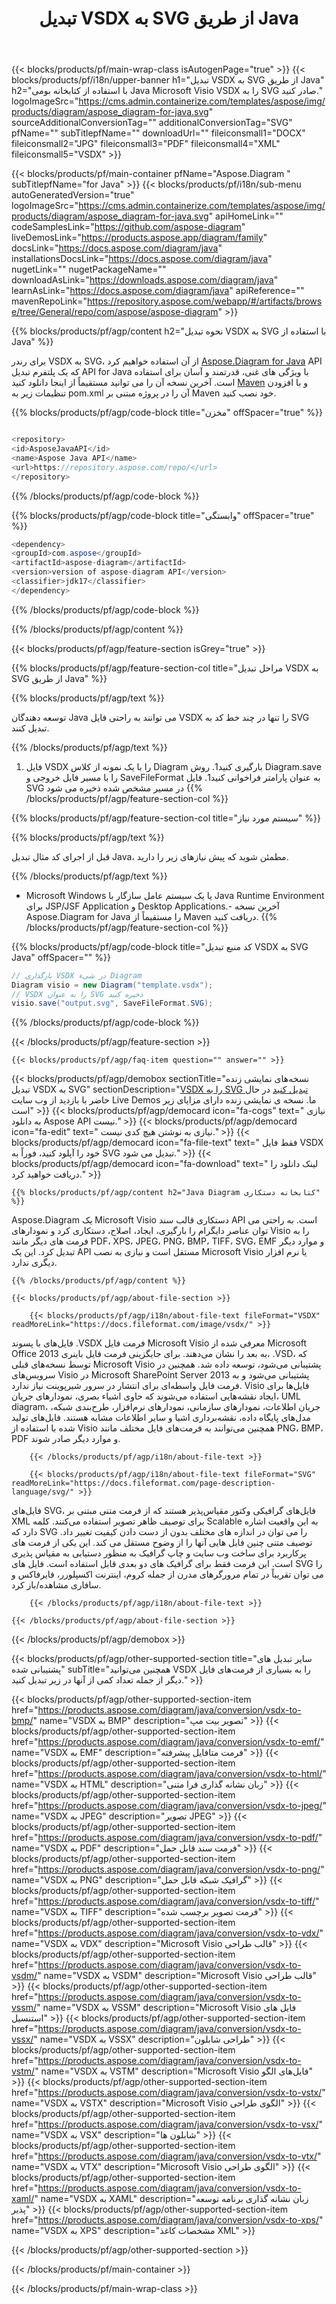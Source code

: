 ﻿---
title: تبدیل VSDX به SVG از طریق Java 
weight: 2890
url: /fa/java/conversion/vsdx-to-svg/ 
description: نمونه کد تبدیل Java برای قالب VSDX به فایل SVG. از این کد مثال برای تبدیل VSDX به SVG در هر برنامه مبتنی بر وب یا دسکتاپ Java استفاده کنید.
---
{{< blocks/products/pf/main-wrap-class isAutogenPage="true" >}}
{{< blocks/products/pf/i18n/upper-banner h1="تبدیل VSDX به SVG از طریق Java" h2="با استفاده از کتابخانه بومی Java Microsoft Visio VSDX را به SVG صادر کنید." logoImageSrc="https://cms.admin.containerize.com/templates/aspose/img/products/diagram/aspose_diagram-for-java.svg" sourceAdditionalConversionTag="" additionalConversionTag="SVG" pfName="" subTitlepfName="" downloadUrl="" fileiconsmall1="DOCX" fileiconsmall2="JPG" fileiconsmall3="PDF" fileiconsmall4="XML" fileiconsmall5="VSDX" >}}

{{< blocks/products/pf/main-container pfName="Aspose.Diagram " subTitlepfName="for Java" >}}
{{< blocks/products/pf/i18n/sub-menu autoGeneratedVersion="true" logoImageSrc="https://cms.admin.containerize.com/templates/aspose/img/products/diagram/aspose_diagram-for-java.svg" apiHomeLink="" codeSamplesLink="https://github.com/aspose-diagram" liveDemosLink="https://products.aspose.app/diagram/family" docsLink="https://docs.aspose.com/diagram/java" installationsDocsLink="https://docs.aspose.com/diagram/java" nugetLink="" nugetPackageName="" downloadAsLink="https://downloads.aspose.com/diagram/java" learnAsLink="https://docs.aspose.com/diagram/java" apiReference="" mavenRepoLink="https://repository.aspose.com/webapp/#/artifacts/browse/tree/General/repo/com/aspose/aspose-diagram" >}}

{{% blocks/products/pf/agp/content h2="نحوه تبدیل VSDX به SVG با استفاده از Java" %}}

 برای رندر VSDX به SVG، از آن استفاده خواهیم کرد
 [Aspose.Diagram for Java](https://products.aspose.com/diagram/java) 
 API که یک پلتفرم تبدیل API for Java با ویژگی های غنی، قدرتمند و آسان برای استفاده است. آخرین نسخه آن را می توانید مستقیماً از اینجا دانلود کنید
 [Maven](https://repository.aspose.com/webapp/#/artifacts/browse/tree/General/repo/com/aspose/aspose-diagram) 
 و با افزودن تنظیمات زیر به pom.xml آن را در پروژه مبتنی بر Maven خود نصب کنید.

{{% blocks/products/pf/agp/code-block title="مخزن" offSpacer="true" %}}

```cs

<repository>
<id>AsposeJavaAPI</id>
<name>Aspose Java API</name>
<url>https://repository.aspose.com/repo/</url>
</repository>


```

{{% /blocks/products/pf/agp/code-block %}}

{{% blocks/products/pf/agp/code-block title="وابستگی" offSpacer="true" %}}

```cs
<dependency>
<groupId>com.aspose</groupId>
<artifactId>aspose-diagram</artifactId>
<version>version of aspose-diagram API</version>
<classifier>jdk17</classifier>
</dependency>


```

{{% /blocks/products/pf/agp/code-block %}}

{{% /blocks/products/pf/agp/content %}}

{{< blocks/products/pf/agp/feature-section isGrey="true" >}}

{{% blocks/products/pf/agp/feature-section-col title="مراحل تبدیل VSDX به SVG از طریق Java" %}}

{{% blocks/products/pf/agp/text %}}

 توسعه دهندگان Java می توانند به راحتی فایل VSDX را تنها در چند خط کد به SVG تبدیل کنند.

{{% /blocks/products/pf/agp/text %}}

1. فایل VSDX را با یک نمونه از کلاس Diagram بارگیری کنید1. روش Diagram.save را با مسیر فایل خروجی و SaveFileFormat به عنوان پارامتر فراخوانی کنید1. فایل SVG در مسیر مشخص شده ذخیره می شود
{{% /blocks/products/pf/agp/feature-section-col %}}

{{% blocks/products/pf/agp/feature-section-col title="سیستم مورد نیاز" %}}

{{% blocks/products/pf/agp/text %}}

 قبل از اجرای کد مثال تبدیل Java، مطمئن شوید که پیش نیازهای زیر را دارید.

{{% /blocks/products/pf/agp/text %}}

- Microsoft Windows یا یک سیستم عامل سازگار با Java Runtime Environment برای JSP/JSF Application و Desktop Applications.- آخرین نسخه Aspose.Diagram for Java را مستقیماً از Maven دریافت کنید.
{{% /blocks/products/pf/agp/feature-section-col %}}

{{% blocks/products/pf/agp/code-block title="کد منبع تبدیل VSDX به SVG Java" offSpacer="" %}}

```cs
// بارگذاری VSDX در شیء Diagram 
Diagram visio = new Diagram("template.vsdx");
// VSDX را به عنوان SVG ذخیره کنید 
visio.save("output.svg", SaveFileFormat.SVG);   


```

{{% /blocks/products/pf/agp/code-block %}}

{{< /blocks/products/pf/agp/feature-section >}}

    {{< blocks/products/pf/agp/faq-item question="" answer="" >}}
 

<!-- aboutfile Starts -->

{{< blocks/products/pf/agp/demobox sectionTitle="نسخه‌های نمایشی زنده تبدیل VSDX به SVG" sectionDescription="[VSDX را به SVG تبدیل کنید](https://products.aspose.app/diagram/conversion/vsdx-to-svg) در حال حاضر با بازدید از وب سایت Live Demos ما. نسخه ی نمایشی زنده دارای مزایای زیر است" >}}
        {{< blocks/products/pf/agp/democard icon="fa-cogs" text=" نیازی به دانلود Aspose API نیست." >}}
        {{< blocks/products/pf/agp/democard icon="fa-edit" text=" نیازی به نوشتن هیچ کدی نیست." >}}
        {{< blocks/products/pf/agp/democard icon="fa-file-text" text=" فقط فایل VSDX خود را آپلود کنید، فوراً به SVG تبدیل می شود." >}}
        {{< blocks/products/pf/agp/democard icon="fa-download" text=" لینک دانلود را دریافت خواهید کرد." >}}

    {{% blocks/products/pf/agp/content h2="Java Diagram کتابخانه دستکاری" %}}

 Aspose.Diagram یک Microsoft Visio دستکاری قالب سند API است. به راحتی می توان عناصر دایگرام را بارگیری، ایجاد، اصلاح، دستکاری کرد و نمودارهای Visio را به فرمت های دیگر مانند PDF، XPS، JPEG، PNG، BMP، TIFF، SVG، EMF و موارد دیگر تبدیل کرد. این یک API مستقل است و نیازی به نصب Microsoft Visio یا نرم افزار دیگری ندارد.  



    {{% /blocks/products/pf/agp/content %}}

    {{< blocks/products/pf/agp/about-file-section >}}

        {{< blocks/products/pf/agp/i18n/about-file-text fileFormat="VSDX" readMoreLink="https://docs.fileformat.com/image/vsdx/" >}}

فایل‌های با پسوند .VSDX فرمت فایل Microsoft Visio معرفی شده از Microsoft Office 2013 به بعد را نشان می‌دهند. برای جایگزینی فرمت فایل باینری، .VSD، که توسط نسخه‌های قبلی Microsoft Visio پشتیبانی می‌شود، توسعه داده شد. همچنین در سرویس‌های Visio در Microsoft SharePoint Server 2013 پشتیبانی می‌شود و به فرمت فایل واسطه‌ای برای انتشار در سرور شیرپوینت نیاز ندارد. Visio فایل‌ها برای ایجاد نقشه‌هایی استفاده می‌شوند که حاوی اشیاء بصری، نمودارهای جریان، UML diagram، جریان اطلاعات، نمودارهای سازمانی، نمودارهای نرم‌افزار، طرح‌بندی شبکه، مدل‌های پایگاه داده، نقشه‌برداری اشیا و سایر اطلاعات مشابه هستند. فایل‌های تولید شده با استفاده از Visio همچنین می‌توانند به فرمت‌های فایل مختلف مانند PNG، BMP، PDF و موارد دیگر صادر شوند.


        {{< /blocks/products/pf/agp/i18n/about-file-text >}}

        {{< blocks/products/pf/agp/i18n/about-file-text fileFormat="SVG" readMoreLink="https://docs.fileformat.com/page-description-language/svg/" >}}

فایل‌های SVG، فایل‌های گرافیکی وکتور مقیاس‌پذیر هستند که از فرمت متنی مبتنی بر XML برای توصیف ظاهر تصویر استفاده می‌کنند. کلمه Scalable به این واقعیت اشاره دارد که SVG را می توان در اندازه های مختلف بدون از دست دادن کیفیت تغییر داد. توصیف متنی چنین فایل هایی آنها را از وضوح مستقل می کند. این یکی از فرمت های پرکاربرد برای ساخت وب سایت و چاپ گرافیک به منظور دستیابی به مقیاس پذیری است. این فرمت فقط برای گرافیک های دو بعدی قابل استفاده است. فایل های SVG را می توان تقریباً در تمام مرورگرهای مدرن از جمله کروم، اینترنت اکسپلورر، فایرفاکس و سافاری مشاهده/باز کرد.


        {{< /blocks/products/pf/agp/i18n/about-file-text >}}

    {{< /blocks/products/pf/agp/about-file-section >}}

{{< /blocks/products/pf/agp/demobox >}}

<!-- aboutfile Ends -->

{{< blocks/products/pf/agp/other-supported-section title="سایر تبدیل های پشتیبانی شده" subTitle="همچنین می‌توانید VSDX را به بسیاری از فرمت‌های فایل دیگر از جمله تعداد کمی از آنها در زیر تبدیل کنید." >}}

{{< blocks/products/pf/agp/other-supported-section-item href="https://products.aspose.com/diagram/java/conversion/vsdx-to-bmp/" name="VSDX به BMP" description="تصویر بیت مپ" >}}
{{< blocks/products/pf/agp/other-supported-section-item href="https://products.aspose.com/diagram/java/conversion/vsdx-to-emf/" name="VSDX به EMF" description="فرمت متافایل پیشرفته" >}}
{{< blocks/products/pf/agp/other-supported-section-item href="https://products.aspose.com/diagram/java/conversion/vsdx-to-html/" name="VSDX به HTML" description="زبان نشانه گذاری فرا متنی" >}}
{{< blocks/products/pf/agp/other-supported-section-item href="https://products.aspose.com/diagram/java/conversion/vsdx-to-jpeg/" name="VSDX به JPEG" description="تصویر JPEG" >}}
{{< blocks/products/pf/agp/other-supported-section-item href="https://products.aspose.com/diagram/java/conversion/vsdx-to-pdf/" name="VSDX به PDF" description="فرمت سند قابل حمل" >}}
{{< blocks/products/pf/agp/other-supported-section-item href="https://products.aspose.com/diagram/java/conversion/vsdx-to-png/" name="VSDX به PNG" description="گرافیک شبکه قابل حمل" >}}
{{< blocks/products/pf/agp/other-supported-section-item href="https://products.aspose.com/diagram/java/conversion/vsdx-to-tiff/" name="VSDX به TIFF" description="فرمت تصویر برچسب شده" >}}
{{< blocks/products/pf/agp/other-supported-section-item href="https://products.aspose.com/diagram/java/conversion/vsdx-to-vdx/" name="VSDX به VDX" description="Microsoft Visio قالب طراحی" >}}
{{< blocks/products/pf/agp/other-supported-section-item href="https://products.aspose.com/diagram/java/conversion/vsdx-to-vsdm/" name="VSDX به VSDM" description="Microsoft Visio قالب طراحی" >}}
{{< blocks/products/pf/agp/other-supported-section-item href="https://products.aspose.com/diagram/java/conversion/vsdx-to-vssm/" name="VSDX به VSSM" description="Microsoft Visio فایل های استنسیل" >}}
{{< blocks/products/pf/agp/other-supported-section-item href="https://products.aspose.com/diagram/java/conversion/vsdx-to-vssx/" name="VSDX به VSSX" description="طراحی شابلون" >}}
{{< blocks/products/pf/agp/other-supported-section-item href="https://products.aspose.com/diagram/java/conversion/vsdx-to-vstm/" name="VSDX به VSTM" description="Microsoft Visio فایل‌های الگو" >}}
{{< blocks/products/pf/agp/other-supported-section-item href="https://products.aspose.com/diagram/java/conversion/vsdx-to-vstx/" name="VSDX به VSTX" description="Microsoft Visio الگوی طراحی" >}}
{{< blocks/products/pf/agp/other-supported-section-item href="https://products.aspose.com/diagram/java/conversion/vsdx-to-vsx/" name="VSDX به VSX" description="شابلون ها" >}}
{{< blocks/products/pf/agp/other-supported-section-item href="https://products.aspose.com/diagram/java/conversion/vsdx-to-vtx/" name="VSDX به VTX" description="Microsoft Visio الگوی طراحی" >}}
{{< blocks/products/pf/agp/other-supported-section-item href="https://products.aspose.com/diagram/java/conversion/vsdx-to-xaml/" name="VSDX به XAML" description="زبان نشانه گذاری برنامه توسعه پذیر" >}}
{{< blocks/products/pf/agp/other-supported-section-item href="https://products.aspose.com/diagram/java/conversion/vsdx-to-xps/" name="VSDX به XPS" description="مشخصات کاغذ XML" >}}

{{< /blocks/products/pf/agp/other-supported-section >}}

{{< /blocks/products/pf/main-container >}}
    
{{< /blocks/products/pf/main-wrap-class >}}